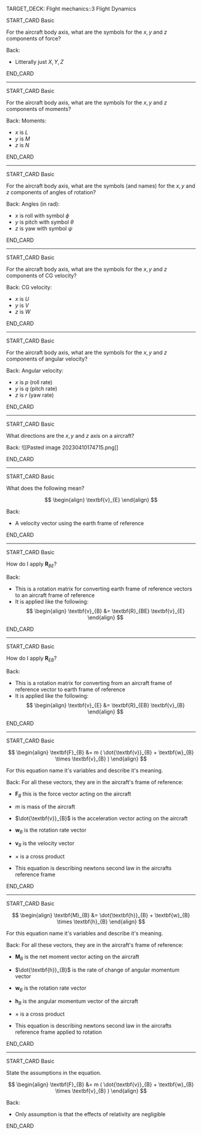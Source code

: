TARGET_DECK: Flight mechanics::3 Flight Dynamics




START_CARD
Basic

For the aircraft body axis, what are the symbols for the $x,y$ and $z$ components of force?

Back: 

- Litterally just $X,Y,Z$
<!--ID: 1684493162976-->
END_CARD


--------

START_CARD
Basic

For the aircraft body axis, what are the symbols for the $x,y$ and $z$ components of moments?


Back: 
Moments:
- $x$ is $L$
- $y$ is $M$
- $z$ is $N$
<!--ID: 1684493162989-->
END_CARD


--------

START_CARD
Basic

For the aircraft body axis, what are the symbols (and names) for the $x,y$ and $z$ components of angles of rotation?


Back: 
Angles (in rad):
- $x$ is roll with symbol $\phi$
- $y$ is pitch with symbol $\theta$
- $z$ is yaw with symbol $\psi$
<!--ID: 1684493163001-->
END_CARD


--------

START_CARD
Basic


For the aircraft body axis, what are the symbols for the $x,y$ and $z$ components of CG velocity?

Back: 
CG velocity:
- $x$ is $U$
- $y$ is $V$
- $z$ is $W$
<!--ID: 1684493163014-->
END_CARD

--------

START_CARD
Basic


For the aircraft body axis, what are the symbols for the $x,y$ and $z$ components of angular velocity?

Back: 
Angular velocity:
- $x$ is $p$ (roll rate)
- $y$ is $q$ (pitch rate)
- $z$ is $r$ (yaw rate)
<!--ID: 1684493163026-->
END_CARD


--------

START_CARD
Basic

What directions are the $x,y$ and $z$ axis on a aircraft?

Back: 
![[Pasted image 20230410174715.png]]
<!--ID: 1684493163043-->
END_CARD


--------

START_CARD
Basic

What does the following mean?

$$ \begin{align}
\textbf{v}_{E}
\end{align} $$

Back: 
- A velocity vector using the earth frame of reference
<!--ID: 1684493163056-->
END_CARD


--------

START_CARD
Basic

How do I apply $\textbf{R}_{BE}$?

Back: 
- This is a rotation matrix for converting earth frame of reference vectors to an aircraft frame of reference
- It is applied like the following:
$$ \begin{align}
\textbf{v}_{B} &= \textbf{R}_{BE} \textbf{v}_{E}
\end{align} $$
<!--ID: 1684493163068-->
END_CARD



--------

START_CARD
Basic

How do I apply $\textbf{R}_{EB}$?

Back: 
- This is a rotation matrix for converting from an aircraft frame of reference vector to earth frame of reference
- It is applied like the following:
$$ \begin{align}
\textbf{v}_{E} &= \textbf{R}_{EB} \textbf{v}_{B}
\end{align} $$
<!--ID: 1684493163081-->
END_CARD

 

--------

START_CARD
Basic

$$ \begin{align}
\textbf{F}_{B} &= m ( \dot{\textbf{v}}_{B} + \textbf{w}_{B} \times \textbf{v}_{B} ) 
\end{align} $$

For this equation name it's variables and describe it's meaning.


Back: 
For all these vectors, they are in the aircraft's frame of reference:
- $\textbf{F}_{B}$ this is the force vector acting on the aircraft
- $m$ is mass of the aircraft
- $\dot{\textbf{v}}_{B}$ is the acceleration vector acting on the aircraft
- $\textbf{w}_{B}$ is the rotation rate vector
- $\textbf{v}_{B}$ is the velocity vector
- $\times$ is a cross product

- This equation is describing newtons second law in the aircrafts reference frame
<!--ID: 1684493163093-->
END_CARD



--------

START_CARD
Basic


$$ \begin{align}
\textbf{M}_{B} &=  \dot{\textbf{h}}_{B} + \textbf{w}_{B} \times \textbf{h}_{B} 
\end{align} $$

For this equation name it's variables and describe it's meaning.

Back: 
For all these vectors, they are in the aircraft's frame of reference:
- $\textbf{M}_{B}$ is the net moment vector acting on the aircraft
- $\dot{\textbf{h}}_{B}$ is the rate of change of angular momentum vector
- $\textbf{w}_{B}$ is the rotation rate vector
- $\textbf{h}_{B}$ is the angular momentum vector of the aircraft
- $\times$ is a cross product

- This equation is describing newtons second law in the aircrafts reference frame applied to rotation
<!--ID: 1684493163104-->
END_CARD



--------

START_CARD
Basic

State the assumptions in the equation.

$$ \begin{align}
\textbf{F}_{B} &= m ( \dot{\textbf{v}}_{B} + \textbf{w}_{B} \times \textbf{v}_{B} ) 
\end{align} $$

Back: 
- Only assumption is that the effects of relativity are negligible
<!--ID: 1684493163115-->
END_CARD






